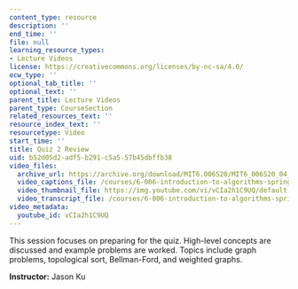 ```yaml
---
content_type: resource
description: ''
end_time: ''
file: null
learning_resource_types:
- Lecture Videos
license: https://creativecommons.org/licenses/by-nc-sa/4.0/
ocw_type: ''
optional_tab_title: ''
optional_text: ''
parent_title: Lecture Videos
parent_type: CourseSection
related_resources_text: ''
resource_index_text: ''
resourcetype: Video
start_time: ''
title: Quiz 2 Review
uid: b52d05d2-adf5-b291-c5a5-57b45dbffb38
video_files:
  archive_url: https://archive.org/download/MIT6.006S20/MIT6_006S20_04_13_Quiz_2_Review_300k.mp4
  video_captions_file: /courses/6-006-introduction-to-algorithms-spring-2020/9207762d9c69594c8aa43d06abc12f12_vCIa2h1C9UQ.vtt
  video_thumbnail_file: https://img.youtube.com/vi/vCIa2h1C9UQ/default.jpg
  video_transcript_file: /courses/6-006-introduction-to-algorithms-spring-2020/975a2c9af7b9610ad121816928b66e1c_vCIa2h1C9UQ.pdf
video_metadata:
  youtube_id: vCIa2h1C9UQ
---
```


This session focuses on preparing for the quiz. High-level concepts are discussed and example problems are worked. Topics include graph problems, topological sort, Bellman-Ford, and weighted graphs.

**Instructor:** Jason Ku

